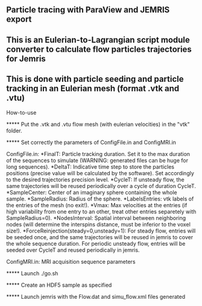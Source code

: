 ## Particle tracing with ParaView and JEMRIS export
## This is an Eulerian-to-Lagrangian script module converter to calculate flow particles trajectories for Jemris
## This is done with particle seeding and particle tracking in an Eulerian mesh (format .vtk and .vtu)


How-to-use


***** Put the .vtk and .vtu flow mesh (with eulerian velocities) in the "vtk" folder.

***** Set correctly the parameters of ConfigFile.in and ConfigMRI.in

ConfigFile.in:
	*FinalT: Particle tracking duration. Set it to the max duration of the sequences to simulate (WARNING: generated files can be huge for long sequences).
	*DeltaT: Indicative time step to store the particles positions (precise value will be calculated by the software). Set accordingly to the desired trajectories precision level.
	*CycleT: If unsteady flow, the same trajectories will be reused periodically over a cycle of duration CycleT.
	*SampleCenter: Center of an imaginary sphere containing the whole sample.
	*SampleRadius: Radius of the sphere.
	*LabelsEntries: vtk labels of the entries of the mesh (no exit!).
	*Vmax: Max velocities at the entries (if high variability from one entry to an other, treat other entries separetely with SampleRadius=0).
	*NodesInterval: Spatial interval between neighboring nodes (will determine the interspins distance, must be inferior to the voxel size!).
	*ForceReinjection(steady=0,unsteady=1): For steady flow, entries will be seeded once, and the same trajectories will be reused in jemris to cover the whole sequence duration. For periodic unsteady flow, entries will be seeded over CycleT and reused periodically in jemris.

ConfigMRI.in: MRI acquisition sequence parameters


***** Launch ./go.sh

***** Create an HDF5 sample as specified

***** Launch jemris with the Flow.dat and simu_flow.xml files generated